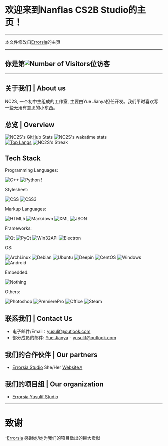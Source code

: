 # 欢迎来到Nanflas CS2B Studio的主页！

---

本文件修改自[Errorsia](https://github.com/Errorsia/Errorsia/blob/main/README.md)的主页

---

## 你是第![Number of Visitors](https://count.kjchmc.cn/get/@Nanflas202202?theme=rule34)位访客

---

## 关于我们 | About us

NC2S, 一个初中生组成的工作室, 主要由Yue Jianya担任开发。我们平时喜欢写一些~~无用~~有意思的小东西。

## 总览 | Overview

![NC2S's GitHub Stats](https://github-readme-stats.vercel.app/api?theme=buefy&username=Nanflas202202&count_private=true&show_icons=true&include_all_commits=true#pic_left)
![NC2S's wakatime stats](https://github-readme-stats.vercel.app/api/wakatime?username=Nanflas202202&layout=compact&show_icons=true&theme=ocean_dark&hide_border=true)  
[![Top Langs](https://github-readme-stats.vercel.app/api/top-langs/?username=Nanflas202202&layout=compact&locale=en)](https://github.com/anuraghazra/github-readme-stats)
![NC2S's Streak](https://github-readme-streak-stats.herokuapp.com/?user=Nanflas202202&theme=buefy&hide_border=false)

## Tech Stack

Programming Languages:

![C++](https://img.shields.io/badge/C%2B%2B-00599C?style=flat-square&logo=cplusplus) ![Python](https://img.shields.io/badge/Python-blue?style=flat-square&logo=python&logoColor=white) !

Stylesheet:

![CSS](https://img.shields.io/badge/CSS-1572B6?style=flat-square&logo=css&logoColor=white#pic_left) ![CSS3](https://img.shields.io/badge/CSS3-1572B6?style=flat-square&logo=css&logoColor=white#pic_left)

Markup Languages:

![HTML5](https://img.shields.io/badge/HTML5-E34F26?style=flat-square&logo=html5&logoColor=white) ![Markdown](https://img.shields.io/badge/Markdown-000000?style=flat-square&logo=markdown&logoColor=white) ![XML](https://img.shields.io/badge/XML-005FAD?style=flat-square&logo=xml&logoColor=white) ![JSON](https://img.shields.io/badge/JSON-black?style=flat-square&logo=json&logoColor=white)

Frameworks:

![Qt](https://img.shields.io/badge/Qt-41CD52?style=flat-square&logo=qt&logoColor=white) ![PyQt](https://img.shields.io/badge/PyQt-41CD52?style=flat-square&logo=qt&logoColor=white) ![Win32API](https://img.shields.io/badge/Win32API-blue?style=flat-square&logo=wine&logoColor=white) ![Electron](https://img.shields.io/badge/Electron-47848F?style=flat-square&logo=electron&logoColor=white)

OS:

![ArchLinux](https://img.shields.io/badge/Arch%20Linux-1793D1?style=flat-square&logo=archlinux&logoColor=white) ![Debian](https://img.shields.io/badge/Debian-A81D33?style=flat-square&logo=debian&logoColor=white) ![Ubuntu](https://img.shields.io/badge/Ubuntu-E95420?style=flat-square&logo=ubuntu&logoColor=white) ![Deepin](https://img.shields.io/badge/Deepin-007CFF?style=flat-square&logo=deepin&logoColor=white) ![CentOS](https://img.shields.io/badge/CentOS-262577?style=flat-square&logo=centos&logoColor=white) ![Windows](https://img.shields.io/badge/Windows-blue?style=flat-square&logo=wine&logoColor=white) ![Android](https://img.shields.io/badge/Android-34A853?style=flat-square&logo=android&logoColor=white)

Embedded:

![Nothing](https://img.shields.io/badge/404-Error-blue)

Others:

![Photoshop](https://img.shields.io/badge/Photoshop-31A8FF?style=flat-square&logo=adobephotoshop&logoColor=white)  ![PremierePro](https://img.shields.io/badge/Premiere%20Pro-9999FF?style=flat-square&logo=adobepremierepro&logoColor=white) ![Office](https://img.shields.io/badge/Office-red?style=flat-square&logo=libreoffice&logoColor=white)  ![Steam](https://img.shields.io/badge/Steam-blue?style=flat-square)

## 联系我们 | Contact Us

- 电子邮件/Email：<yusulif@outlook.com>
- 部分成员的邮件:
  [Yue Jianya](https://github.com/nanflas202202) - <yusulif@outlook.com>

## 我们的合作伙伴 | Our partners

- [Errorsia Studio](https://github.com/Errorsia) She/Her [Website↗](https://errorsia.com)

## 我们的项目组 | Our organization
- [Errorsia Yusulif Studio](https://github.com/EYStudio)

---
# 致谢
-[Errorsia](https://github.com/errorsia)
感谢她/她为我们的项目做出的巨大贡献
